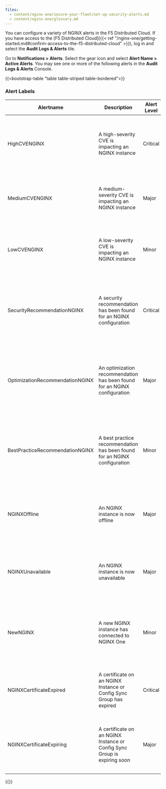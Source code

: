 ```yaml
---
files:
  - content/nginx-one/secure-your-fleet/set-up-security-alerts.md
  - content/nginx-one/glossary.md
---
```



You can configure a variety of NGINX alerts in the F5 Distributed Cloud. If you have access to the [F5 Distributed Cloud]({{< ref "/nginx-one/getting-started.md#confirm-access-to-the-f5-distributed-cloud" >}}), log in and select the **Audit Logs & Alerts** tile. 

Go to **Notifications > Alerts**. Select the gear icon and select **Alert Name > Active Alerts**. You may see one or more of the following alerts in the **Audit Logs & Alerts** Console. 

{{<bootstrap-table "table table-striped table-bordered">}}

### Alert Labels

| **Alertname**                  | **Description**                                                    | **Alert Level** | **Action**                                                                                                      |
|--------------------------------|----------------------------------------------------------------------|-----------------|------------------------------------------------------------------------------------------------------------------|
| HighCVENGINX                  | A high-severity CVE is impacting an NGINX instance                  | Critical        | Review the CVE details in the NGINX One Console. Apply updates or change configurations to resolve the vulnerability. |
| MediumCVENGINX                | A medium-severity CVE is impacting an NGINX instance                | Major           | Review the CVE details in the NGINX One Console. Apply updates or configuration changes as needed.               |
| LowCVENGINX                   | A low-severity CVE is impacting an NGINX instance                   | Minor           | Review the CVE details in the NGINX One Console. Consider updates or configuration changes to maintain security.  |
| SecurityRecommendationNGINX   | A security recommendation has been found for an NGINX configuration | Critical        | Review the configuration issue in the NGINX One Console. Follow the recommendations to secure the instance or Config Sync Group.      |
| OptimizationRecommendationNGINX| An optimization recommendation has been found for an NGINX configuration| Major          | Review the optimization details in the NGINX One Console. Update the configuration to for the instance or Config Sync Group to enhance performance.       |
| BestPracticeRecommendationNGINX| A best practice recommendation has been found for an NGINX configuration | Minor          | Review the best practice recommendation in the NGINX One Console. Update the configuration for the instance or Config Sync Group to align with industry standards. |
| NGINXOffline                  | An NGINX instance is now offline                                   | Major           | Verify the host is online. Check the NGINX Agent's status on the instance and ensure it is connected to the NGINX One Console. |
| NGINXUnavailable              | An NGINX instance is now unavailable                               | Major           | Ensure the NGINX Agent and host are active. Verify the NGINX Agent can connect to the NGINX One Console and resolve any network issues. |
| NewNGINX                      | A new NGINX instance has connected to NGINX One                   | Minor           | Review the instance details in the NGINX One Console. Confirm availability, CVEs, and recommendations to ensure the instance is operational. |
| NGINXCertificateExpired       | A certificate on an NGINX Instance or Config Sync Group has expired | Critical      | Get a new certificate from your Certificate Authority. Update the TLS/SSL certificate in the NGINX One console.  |
| NGINXCertificateExpiring      | A certificate on an NGINX Instance or Config Sync Group is expiring soon  | Major   | Renew the certificate through your Certificate Authority. Update the TLS/SSL certificate in the NGINX One console.  |
{{</bootstrap-table>}}
